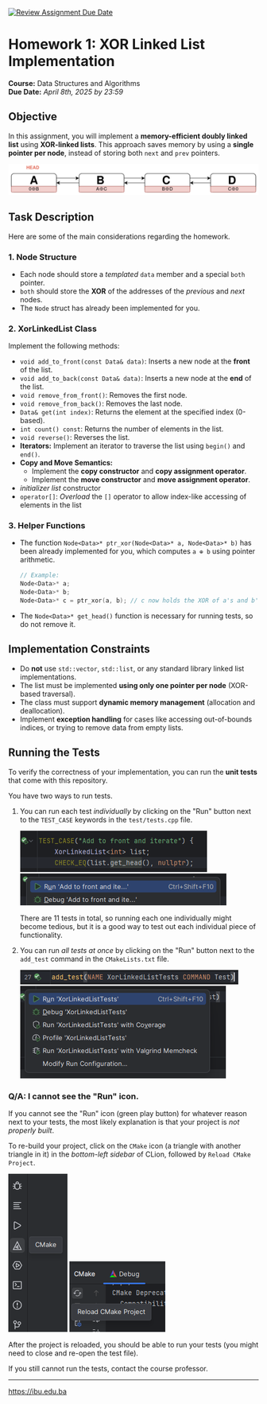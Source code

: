 [![Review Assignment Due Date](https://classroom.github.com/assets/deadline-readme-button-22041afd0340ce965d47ae6ef1cefeee28c7c493a6346c4f15d667ab976d596c.svg)](https://classroom.github.com/a/4gI4ENGs)
# Homework 1: XOR Linked List Implementation

**Course:** Data Structures and Algorithms  
**Due Date:** *April 8th, 2025 by 23:59*  

## Objective
In this assignment, you will implement a **memory-efficient doubly linked list** using **XOR-linked lists**. This approach saves memory by using a **single pointer per node**, instead of storing both `next` and `prev` pointers.

![img_6.png](resources/img_6.png)

## Task Description
Here are some of the main considerations regarding the homework.

### 1. **Node Structure**
- Each node should store a *templated* `data` member and a special `both` pointer.
- `both` should store the **XOR** of the addresses of the *previous* and *next* nodes.
- The `Node` struct has already been implemented for you.

### 2. **XorLinkedList Class**
Implement the following methods:
- `void add_to_front(const Data& data)`: Inserts a new node at the **front** of the list.
- `void add_to_back(const Data& data)`: Inserts a new node at the **end** of the list.
- `void remove_from_front()`: Removes the first node.
- `void remove_from_back()`: Removes the last node.
- `Data& get(int index)`: Returns the element at the specified index (0-based).
- `int count() const`: Returns the number of elements in the list.
- `void reverse()`: Reverses the list.
- **Iterators:** Implement an iterator to traverse the list using `begin()` and `end()`.
- **Copy and Move Semantics:**
    - Implement the **copy constructor** and **copy assignment operator**.
    - Implement the **move constructor** and **move assignment operator**.
- _initializer list_ constructor
- `operator[]`: _Overload_ the `[]` operator to allow index-like accessing of elements in the list

### 3. **Helper Functions**
- The function `Node<Data>* ptr_xor(Node<Data>* a, Node<Data>* b)` has been already implemented for you, which computes `a ⊕ b` using pointer arithmetic.
    ```c++
    // Example:
    Node<Data>* a;
    Node<Data>* b;
    Node<Data>* c = ptr_xor(a, b); // c now holds the XOR of a's and b's address
    ```
- The `Node<Data>* get_head()` function is necessary for running tests, so do not remove it.

## Implementation Constraints
- Do **not** use `std::vector`, `std::list`, or any standard library linked list implementations.
- The list must be implemented **using only one pointer per node** (XOR-based traversal).
- The class must support **dynamic memory management** (allocation and deallocation).
- Implement **exception handling** for cases like accessing out-of-bounds indices, or trying to remove data from empty lists.

## Running the Tests
To verify the correctness of your implementation, you can run the **unit tests** that come with this repository.

You have two ways to run tests.

1. You can run each test _individually_ by clicking on the "Run" button next to the `TEST_CASE` keywords in the `test/tests.cpp` file.

    ![img.png](resources/img.png)
    ![img_1.png](resources/img_1.png)

    There are 11 tests in total, so running each one individually might become tedious, but it is a good way to test out each individual piece of functionality.
2. You can run _all tests at once_ by clicking on the "Run" button next to the `add_test` command in the `CMakeLists.txt` file.

   ![img_2.png](resources/img_2.png)
   ![img_3.png](resources/img_3.png)

### Q/A: I cannot see the "Run" icon.
If you cannot see the "Run" icon (green play button) for whatever reason next to your tests, the most likely explanation is that your project is _not properly built_.

To re-build your project, click on the `CMake` icon (a triangle with another triangle in it) in the _bottom-left sidebar_ of CLion, followed by `Reload CMake Project`.

![img_4.png](resources/img_4.png) 
![img_5.png](resources/img_5.png)

After the project is reloaded, you should be able to run your tests (you might need to close and re-open the test file).

If you still cannot run the tests, contact the course professor.

---
https://ibu.edu.ba 

